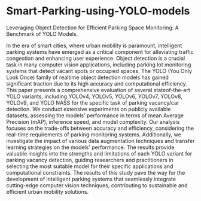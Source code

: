 # Smart-Parking-using-YOLO-models
Leveraging Object Detection for Efficient Parking Space Monitoring: A Benchmark of YOLO Models.

In the era of smart cities, where urban mobility is paramount, intelligent parking systems have emerged as a critical component for alleviating traffic congestion and enhancing user experience. Object detection is a crucial task in many computer vision applications, including parking lot monitoring systems that detect vacant spots or occupied spaces. The YOLO (You Only Look Once) family of realtime object detection models has gained significant traction due to its high accuracy and computational efficiency. This paper presents a comprehensive evaluation of several stateof-the-art YOLO variants, including YOLOv4, YOLOv5, YOLOv6, YOLOv7, YOLOv8, YOLOv9, and YOLO NASS for the specific task of parking vacancy/car detection. We conduct extensive experiments on publicly available datasets, assessing the models' performance in terms of mean Average Precision (mAP), inference speed, and model complexity. Our analysis focuses on the trade-offs between accuracy and efficiency, considering the real-time requirements of parking monitoring systems. Additionally, we investigate the impact of various data augmentation techniques and transfer learning strategies on the models' performance. The results provide valuable insights into the strengths and limitations of each YOLO variant for parking vacancy detection, guiding researchers and practitioners in selecting the most suitable model for their specific applications and computational constraints. The results of this study pave the way for the development of intelligent parking systems that seamlessly integrate cutting-edge computer vision techniques, contributing to sustainable and efficient urban mobility solutions.
